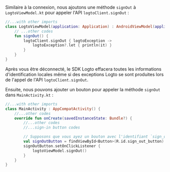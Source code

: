 Similaire à la connexion, nous ajoutons une méthode `signOut` à `LogtoViewModel.kt` pour appeler l'API `logtoClient.signOut` :

```kotlin
//...with other imports
class LogtoViewModel(application: Application) : AndroidViewModel(application) {
    // ...other codes
    fun signOut() {
        logtoClient.signOut { logtoException ->
            logtoException?.let { println(it) }
        }
    }
}
```

Après vous être déconnecté, le SDK Logto effacera toutes les informations d'identification locales même si des exceptions Logto se sont produites lors de l'appel de l'API `logtoClient.signOut`.

Ensuite, nous pouvons ajouter un bouton pour appeler la méthode `signOut` dans `MainActivity.kt` :

```kotlin
//...with other imports
class MainActivity : AppCompatActivity() {
    //...other codes
    override fun onCreate(savedInstanceState: Bundle?) {
        //...other codes
        //...sign-in button codes

        // Supposons que vous ayez un bouton avec l'identifiant `sign_out_button` dans votre mise en page
        val signOutButton = findViewById<Button>(R.id.sign_out_button)
        signOutButton.setOnClickListener {
            logtoViewModel.signOut()
        }
    }
}
```

